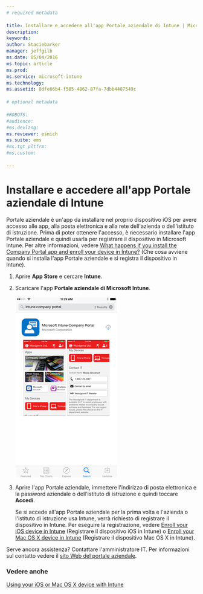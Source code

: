 ```yaml
---
# required metadata

title: Installare e accedere all'app Portale aziendale di Intune | Microsoft Intune
description:
keywords:
author: Staciebarker
manager: jeffgilb
ms.date: 05/04/2016
ms.topic: article
ms.prod:
ms.service: microsoft-intune
ms.technology:
ms.assetid: 8dfe66b4-f585-4862-87fa-7dbb4487549c

# optional metadata

#ROBOTS:
#audience:
#ms.devlang:
ms.reviewer: esmich
ms.suite: ems
#ms.tgt_pltfrm:
#ms.custom:

---
```



# Installare e accedere all'app Portale aziendale di Intune

Portale aziendale è un'app da installare nel proprio dispositivo iOS per avere accesso alle app, alla posta elettronica e alla rete dell'azienda o dell'istituto di istruzione.  Prima di poter ottenere l'accesso, è necessario installare l'app Portale aziendale e quindi usarla per registrare il dispositivo in Microsoft Intune. Per altre informazioni, vedere [What happens if you install the Company Portal app and enroll your device in Intune?](what-happens-if-you-install-the-company-portal-app-and-enroll-your-device-in-intune-ios.md) (Che cosa avviene quando si installa l'app Portale aziendale e si registra il dispositivo in Intune).

1.  Aprire **App Store** e cercare **Intune**.

2.  Scaricare l'app **Portale aziendale di Microsoft Intune**.

    ![download-ios-comp-portal-app](./media/ios-cpinstall-1-cpinstore.png)

3.  Aprire l'app Portale aziendale, immettere l'indirizzo di posta elettronica e la password aziendale o dell'istituto di istruzione e quindi toccare **Accedi**.

    Se si accede all'app Portale aziendale per la prima volta e l'azienda o l'istituto di istruzione usa Intune, verrà richiesto di registrare il dispositivo in Intune. Per eseguire la registrazione, vedere [Enroll your iOS device in Intune](enroll-your-device-in-intune-ios.md) (Registrare il dispositivo iOS in Intune) o [Enroll your Mac OS X device in Intune](enroll-your-device-in-intune-mac-os-x.md) (Registrare il dispositivo Mac OS X in Intune).

Serve ancora assistenza? Contattare l'amministratore IT. Per informazioni sul contatto vedere il [sito Web del portale aziendale](http://portal.manage.microsoft.com).

### Vedere anche
[Using your iOS or Mac OS X device with Intune](using-your-ios-or-mac-os-x-device-with-intune.md)

<!--HONumber=Jun16_HO2-->



